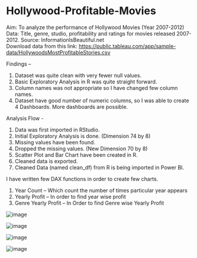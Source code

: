 # Hollywood-Profitable-Movies
Aim: To analyze the performance of Hollywood Movies (Year 2007-2012)   
Data: Title, genre, studio, profitability and ratings for movies released 2007-2012. 
Source: InformationIsBeautiful.net  
Download data from this link:  https://public.tableau.com/app/sample-data/HollywoodsMostProfitableStories.csv

Findings – 
1. Dataset was quite clean with very fewer null values. 
2. Basic Exploratory Analysis in R was quite straight forward.
3. Column names was not appropriate so I have changed few column names.
4. Dataset have good number of numeric columns, so I was able to create 4 Dashboards. More dashboards are possible.
   
Analysis Flow -
1.	Data was first imported in RStudio. 
2.	Initial Exploratory Analysis is done. (Dimension 74 by 8)
3.	Missing values have been found.
4.	Dropped the missing values. (New Dimension 70 by 8)
5.	Scatter Plot and Bar Chart have been created in R.
6.	Cleaned data is exported.
7.	Cleaned Data (named clean_df) from R is being imported in Power BI.

I have written few DAX functions in order to create few charts.
1.	Year Count – Which count the number of times particular year appears
2.	Yearly Profit – In order to find year wise profit 
3.	Genre Yearly Profit – In Order to find Genre wise Yearly Profit


![image](https://github.com/sapnakhandelwal/Hollywood-Profitable-Movies/assets/147053399/70ff84b8-82d1-47f3-b245-45e2264ce288)


![image](https://github.com/sapnakhandelwal/Hollywood-Profitable-Movies/assets/147053399/97c83eb0-e085-41e5-9037-2b610457855d)


![image](https://github.com/sapnakhandelwal/Hollywood-Profitable-Movies/assets/147053399/1c68c8f4-7a75-4557-8e42-97d02b125947)


![image](https://github.com/sapnakhandelwal/Hollywood-Profitable-Movies/assets/147053399/dbd89522-89e2-4f45-8387-f8650f0dc200)




